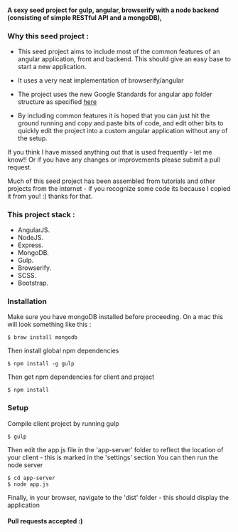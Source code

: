 #### A sexy seed project for gulp, angular, browserify with a node backend (consisting of simple RESTful API and a mongoDB),

### Why this seed project :

* This seed project aims to include most of the common features of an angular application, front and backend. This should give an easy base to start a new application.

* It uses a very neat implementation of browserify/angular

* The project uses the new Google Standards for angular app folder structure as specified [here](https://docs.google.com/document/d/1XXMvReO8-Awi1EZXAXS4PzDzdNvV6pGcuaF4Q9821Es/pub)

* By including common features it is hoped that you can just hit the ground running and copy and paste bits of code, and edit other bits to quickly edit the project into a custom angular application without any of the setup.



If you think I have missed anything out that is used frequently - let me know!!
Or if you have any changes or improvements please submit a pull request.

Much of this seed project has been assembled from tutorials and other projects from the internet - if you recognize some code its because I copied it from you! :) thanks for that.


### This project stack :
*   AngularJS.
*   NodeJS.
*   Express.
*   MongoDB.
*   Gulp.
*   Browserify.
*   SCSS.
*   Bootstrap.


### Installation

Make sure you have mongoDB installed before proceeding. On a mac this will look something like this :
```
$ brew install mongodb
```



Then install global npm dependencies
```
$ npm install -g gulp
```

Then get npm dependencies for client and project
```
$ npm install
```

### Setup
Compile client project by running gulp
```
$ gulp
```

Then edit the app.js file in the 'app-server' folder to reflect the location of your client - this is marked in the 'settings' section
You can then run the node server
```
$ cd app-server
$ node app.js
```
Finally, in your browser, navigate to the 'dist' folder - this should display the application




#### Pull requests accepted :)
